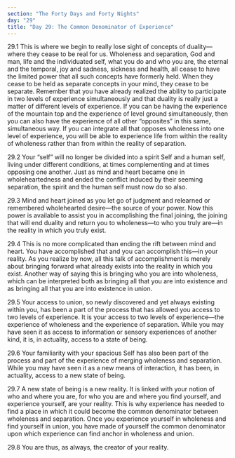 ```yaml
---
section: "The Forty Days and Forty Nights"
day: "29"
title: "Day 29: The Common Denominator of Experience"
---
```


29.1 This is where we begin to really lose sight of concepts of
duality—where they cease to be real for us. Wholeness and separation,
God and man, life and the individuated self, what you do and who you
are, the eternal and the temporal, joy and sadness, sickness and health,
all cease to have the limited power that all such concepts have formerly
held. When they cease to be held as separate concepts in your mind, they
cease to be separate. Remember that you have already realized the
ability to participate in two levels of experience simultaneously and
that duality is really just a matter of different levels of experience.
If you can be having the experience of the mountain top and the
experience of level ground simultaneously, then you can also have the
experience of all other “opposites” in this same, simultaneous way. If
you can integrate all that opposes wholeness into one level of
experience, you will be able to experience life from within the reality
of wholeness rather than from within the reality of separation.

29.2 Your “self” will no longer be divided into a spirit Self and a
human self, living under different conditions, at times complementing
and at times opposing one another. Just as mind and heart became one in
wholeheartedness and ended the conflict induced by their seeming
separation, the spirit and the human self must now do so also.

29.3 Mind and heart joined as you let go of judgment and relearned or
remembered wholehearted desire—the source of your power. Now this power
is available to assist you in accomplishing the final joining, the
joining that will end duality and return you to wholeness—to who you
truly are—in the reality in which you truly exist.

29.4 This is no more complicated than ending the rift between mind and
heart. You have accomplished that and you can accomplish this—in your
reality. As you realize by now, all this talk of accomplishment is
merely about bringing forward what already exists into the reality in
which you exist. Another way of saying this is bringing who you are into
wholeness, which can be interpreted both as bringing all that you are
into existence and as bringing all that you are into existence in union.

29.5 Your access to union, so newly discovered and yet always existing
within you, has been a part of the process that has allowed you access
to two levels of experience. It is your access to two levels of
experience—the experience of wholeness and the experience of separation.
While you may have seen it as access to information or sensory
experiences of another kind, it is, in actuality, access to a state of
being.

29.6 Your familiarity with your spacious Self has also been part of the
process and part of the experience of merging wholeness and separation.
While you may have seen it as a new means of interaction, it has been,
in actuality, access to a new state of being.

29.7 A new state of being is a new reality. It is linked with your
notion of who and where you are, for who you are and where you find
yourself, and experience yourself, are your reality. This is why
experience has needed to find a place in which it could become the
common denominator between wholeness and separation. Once you experience
yourself in wholeness and find yourself in union, you have made of
yourself the common denominator upon which experience can find anchor in
wholeness and union.

29.8 You are thus, as always, the creator of your reality.

